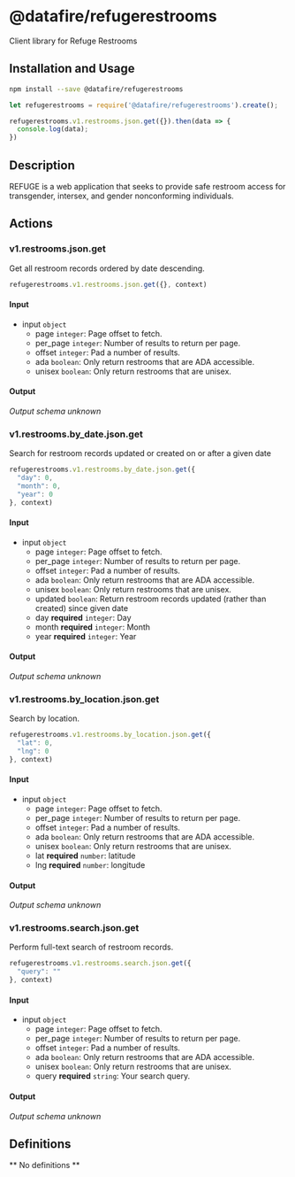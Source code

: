 # @datafire/refugerestrooms

Client library for Refuge Restrooms

## Installation and Usage
```bash
npm install --save @datafire/refugerestrooms
```
```js
let refugerestrooms = require('@datafire/refugerestrooms').create();

refugerestrooms.v1.restrooms.json.get({}).then(data => {
  console.log(data);
})
```

## Description

REFUGE is a web application that seeks to provide safe restroom access for transgender, intersex, and gender nonconforming individuals.

## Actions

### v1.restrooms.json.get
Get all restroom records ordered by date descending.


```js
refugerestrooms.v1.restrooms.json.get({}, context)
```

#### Input
* input `object`
  * page `integer`: Page offset to fetch.
  * per_page `integer`: Number of results to return per page.
  * offset `integer`: Pad a number of results.
  * ada `boolean`: Only return restrooms that are ADA accessible.
  * unisex `boolean`: Only return restrooms that are unisex.

#### Output
*Output schema unknown*

### v1.restrooms.by_date.json.get
Search for restroom records updated or created on or after a given date


```js
refugerestrooms.v1.restrooms.by_date.json.get({
  "day": 0,
  "month": 0,
  "year": 0
}, context)
```

#### Input
* input `object`
  * page `integer`: Page offset to fetch.
  * per_page `integer`: Number of results to return per page.
  * offset `integer`: Pad a number of results.
  * ada `boolean`: Only return restrooms that are ADA accessible.
  * unisex `boolean`: Only return restrooms that are unisex.
  * updated `boolean`: Return restroom records updated (rather than created) since given date
  * day **required** `integer`: Day
  * month **required** `integer`: Month
  * year **required** `integer`: Year

#### Output
*Output schema unknown*

### v1.restrooms.by_location.json.get
Search by location.


```js
refugerestrooms.v1.restrooms.by_location.json.get({
  "lat": 0,
  "lng": 0
}, context)
```

#### Input
* input `object`
  * page `integer`: Page offset to fetch.
  * per_page `integer`: Number of results to return per page.
  * offset `integer`: Pad a number of results.
  * ada `boolean`: Only return restrooms that are ADA accessible.
  * unisex `boolean`: Only return restrooms that are unisex.
  * lat **required** `number`: latitude
  * lng **required** `number`: longitude

#### Output
*Output schema unknown*

### v1.restrooms.search.json.get
Perform full-text search of restroom records.


```js
refugerestrooms.v1.restrooms.search.json.get({
  "query": ""
}, context)
```

#### Input
* input `object`
  * page `integer`: Page offset to fetch.
  * per_page `integer`: Number of results to return per page.
  * offset `integer`: Pad a number of results.
  * ada `boolean`: Only return restrooms that are ADA accessible.
  * unisex `boolean`: Only return restrooms that are unisex.
  * query **required** `string`: Your search query.

#### Output
*Output schema unknown*



## Definitions

** No definitions **
